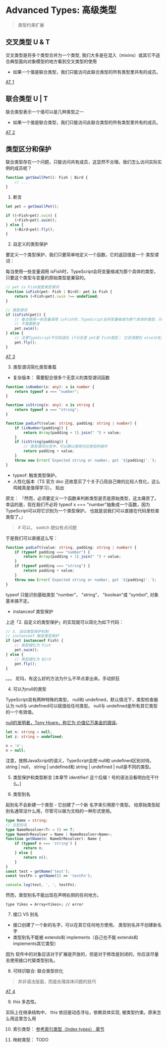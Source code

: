 # Advanced Types: 高级类型

> 类型约束扩展


## 交叉类型 U & T

交叉类型是将多个类型合并为一个类型, 我们大多是在混入（mixins）或其它不适合典型面向对象模型的地方看到交叉类型的使用

- 如果一个值是联合类型，我们只能访问此联合类型的所有类型里共有的成员。

[AT 1](./code/AT/at.1.ts)


## 联合类型 U | T

联合类型表示一个值可以是几种类型之一

- 如果一个值是联合类型，我们只能访问此联合类型的所有类型里共有的成员。

[AT 2](./code/AT/at.2.ts)


## 类型区分和保护

联合类型存在一个问题，只能访问共有成员，这显然不合理。我们怎么访问实际实例的成员呢？

```typescript
function getSmallPet(): Fish | Bird {
    // ...
}
```

1. 断言
```typescript
let pet = getSmallPet();

if ((<Fish>pet).swim) {
    (<Fish>pet).swim();
} else {
    (<Bird>pet).fly();
}
```

2. 自定义的类型保护

要定义一个类型保护，我们只要简单地定义一个函数，它的返回值是一个 类型谓词：

每当使用一些变量调用 isFish时，TypeScript会将变量缩减为那个具体的类型，只要这个类型与变量的原始类型是兼容的。


```typescript
// pet is Fish就是类型谓词
function isFish(pet: Fish | Bird): pet is Fish {
    return (<Fish>pet).swim !== undefined;
}

// 类型谓词
if (isFish(pet)) {
    // 每当使用一些变量调用 isFish时，TypeScript会将变量缩减为那个具体的类型，只个类型与变量的原始类型是兼容的。
    // 不需要断言
    pet.swim();
} else {
    // 注意TypeScript不仅知道在 if分支里 pet是 Fish类型； 它还清楚在 else分支里，一定 不是 Fish类型，一定是 Bird类型。
    pet.fly();
}
```

[AT 3](./code/AT/at.3.ts)


3.  类型谓词简化类型重载

- 复杂版本： 需要配合很多个无意义的类型谓词函数

```typescript
function isNumber(x: any): x is number {
    return typeof x === "number";
}

function isString(x: any): x is string {
    return typeof x === "string";
}

function padLeft(value: string, padding: string | number) {
    if (isNumber(padding)) {
        return Array(padding + 1).join(" ") + value;
    }
    if (isString(padding)) {
        // 类型谓词分支中，可以确认使用对应类型的操作
        return padding + value;
    }
    throw new Error(`Expected string or number, got '${padding}'.`);
}
```

- typeof: 触发类型保护。
- 人性化版本（TS 官方 doc 还故意买了个关子凸现自己做的比较人性化，这么鸡贼真是值得学习）。 贴出

原文：
『然而，必须要定义一个函数来判断类型是否是原始类型，这太痛苦了。 幸运的是，现在我们不必将 typeof x === "number"抽象成一个函数，因为TypeScript可以将它识别为一个类型保护。 也就是说我们可以直接在代码里检查类型了。』

> if 可以， switch 貌似有点问题

于是我们可以直接这么写：
```typescript
function padLeft(value: string, padding: string | number) {
    if (typeof padding === "number") {
        return Array(padding + 1).join(" ") + value;
    }
    if (typeof padding === "string") {
        return padding + value;
    }
    throw new Error(`Expected string or number, got '${padding}'.`);
}
```
typeof 只能识别基础类型 "number"， "string"， "boolean"或 "symbol", 对象基本搞不定。

- instanceof 类型保护

上述「2. 自定义的类型保护」的实现就可以简化为如下代码：
```typescript
// 3. 自动类型保护机制
// instanceof 触发类型保护
if (pet instanceof Fish) {
    // 类型细化为 Fish
    pet.swim();
} else {
    // 类型细化为 Bird
    pet.fly();
}
```

。。。 尼玛，有这么好的方法为什么不早点拿出来。手动抓狂


4. 可以为null的类型

TypeScript具有两种特殊的类型， null和 undefined，默认情况下，类型检查器认为 null与 undefined可以赋值给任何类型。 null与 undefined是所有其它类型的一个有效值。

[null的发明者，Tony Hoare，称它为 价值亿万美金的错误](https://en.wikipedia.org/wiki/Null_pointer#History)。

```typescript
let n: string = null;
let z: string = undefined;

n = 'n';
n = null;
```

注意，按照JavaScript的语义，TypeScript会把 null和 undefined区别对待。 string | null， string | undefined和 string | undefined | null是不同的类型。

5. 类型保护和类型断言 [本章节 identifier! 这个后缀！号的语法没看明白在干什么。]

6. 类型别名

起别名不会新建一个类型 - 它创建了一个新 名字来引用那个类型。 给原始类型起别名通常没什么用，尽管可以做为文档的一种形式使用。

```typescript
type Name = string;
// 泛型别名
type NameResolver<T> = () => T;
type NameOrResolver = Name | NameResolver<Name>;
function getName(n: NameOrResolver): Name {
    if (typeof n === 'string') {
        return n;
    } else {
        return n();
    }
}
const test = getName('test');
const testFn = getName(() => 'testFn');

console.log(test, ', ', testFn);
```

然而，类型别名不能出现在声明右侧的任何地方。

`type Yikes = Array<Yikes>; // error`

7. 接口 VS 别名

- 接口创建了一个新的名字，可以在其它任何地方使用。 类型别名并不创建新名字
- 类型别名不能被 extends和 implements（自己也不能 extends和 implements其它类型）

因为 软件中的对象应该对于扩展是开放的，但是对于修改是封闭的，你应该尽量去使用接口代替类型别名。

8. 可辩识联合: 联合类型优化

> 并非语法层面，而是处理具体问题的技巧

[AT 4](./code/AT/at.4.ts)

9. this 多态性。

实际上在继承结构中， this 依旧是动态寻址，依赖具体实现, 被类型约束。原来怎么用这里怎么用

10. 索引类型： [参考索引类型（Index types） 章节](https://www.tslang.cn/docs/handbook/advanced-types.html)

11. 映射类型： TODO
